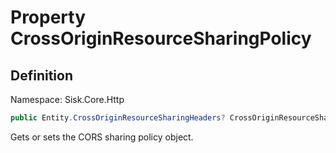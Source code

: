 # Property CrossOriginResourceSharingPolicy

## Definition
Namespace: Sisk.Core.Http

```csharp
public Entity.CrossOriginResourceSharingHeaders? CrossOriginResourceSharingPolicy { get; set; }
```

Gets or sets the CORS sharing policy object.

